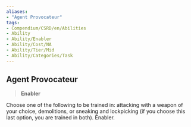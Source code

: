 ```yaml
---
aliases:
- "Agent Provocateur"
tags:
- Compendium/CSRD/en/Abilities
- Ability
- Ability/Enabler
- Ability/Cost/NA
- Ability/Tier/Mid
- Ability/Categories/Task
---
```


  
## Agent Provocateur  
>**Enabler**
  
Choose one of the following to be trained in: attacking with a weapon of your choice, demolitions, or sneaking and lockpicking (if you choose this last option, you are trained in both). Enabler.